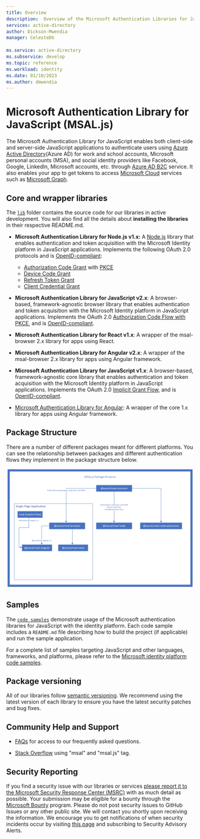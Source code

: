```yaml
---
title: Overview
description:  Overview of the Microsoft Authentication Libraries for JavaScript
services: active-directory
author: Dickson-Mwendia
manager: CelesteDG

ms.service: active-directory
ms.subservice: develop
ms.topic: reference
ms.workload: identity
ms.date: 01/10/2023
ms.author: dmwendia
---
```

# Microsoft Authentication Library for JavaScript (MSAL.js)

The Microsoft Authentication Library for JavaScript enables both client-side and server-side JavaScript applications to authenticate users using [Azure Active Directory](/../../azure/active-directory/develop/v2-overview)(Azure AD) for work and school accounts, Microsoft personal accounts (MSA), and social identity providers like Facebook, Google, LinkedIn, Microsoft accounts, etc. through [Azure AD B2C](/../../azure/active-directory-b2c/active-directory-b2c-overview#identity-providers) service. It also enables your app to get tokens to access [Microsoft Cloud](https://www.microsoft.com/enterprise) services such as [Microsoft Graph](https://graph.microsoft.io).


## Core and wrapper libraries

The [`lib`](https://github.com/AzureAD/microsoft-authentication-library-for-js/tree/dev/lib) folder contains the source code for our libraries in active development. You will also find all the details about **installing the libraries** in their respective README.md.

- **Microsoft Authentication Library for Node.js v1.x:** A [Node.js](https://nodejs.org/en/) library that enables authentication and token acquisition with the Microsoft Identity platform in JavaScript applications. Implements the following OAuth 2.0 protocols and is [OpenID-compliant](/../../azure/active-directory/develop/v2-protocols-oidc):
  - [Authorization Code Grant](https://oauth.net/2/grant-types/authorization-code/) with [PKCE](https://oauth.net/2/pkce/)
  - [Device Code Grant](https://oauth.net/2/grant-types/device-code/)
  - [Refresh Token Grant](https://oauth.net/2/grant-types/refresh-token/)
  - [Client Credential Grant](https://oauth.net/2/grant-types/client-credentials/)

- **Microsoft Authentication Library for JavaScript v2.x**: A browser-based, framework-agnostic browser library that enables authentication and token acquisition with the Microsoft Identity platform in JavaScript applications. Implements the OAuth 2.0 [Authorization Code Flow with PKCE](/../../azure/active-directory/develop/v2-oauth2-auth-code-flow), and is [OpenID-compliant](/../../azure/active-directory/develop/v2-protocols-oidc).

- **Microsoft Authentication Library for React v1.x**: A wrapper of the msal-browser 2.x library for apps using React.

- **Microsoft Authentication Library for Angular v2.x**: A wrapper of the msal-browser 2.x library for apps using Angular framework.

- **Microsoft Authentication Library for JavaScript v1.x**: A browser-based, framework-agnostic core library that enables authentication and token acquisition with the Microsoft Identity platform in JavaScript applications. Implements the OAuth 2.0 [Implicit Grant Flow](/../../azure/active-directory/develop/v2-oauth2-implicit-grant-flow), and is [OpenID-compliant](/../../azure/active-directory/develop/v2-protocols-oidc).

- [Microsoft Authentication Library for Angular](https://github.com/AzureAD/microsoft-authentication-library-for-js/tree/msal-angular-v1/lib/msal-angular): A wrapper of the core 1.x library for apps using Angular framework.

## Package Structure

There are a number of different packages meant for different platforms. You can see the relationship between packages and different authentication flows they implement in the package structure below.

![Package Structure](PackageStructure.png)

## Samples

The [`code samples`](https://github.com/AzureAD/microsoft-authentication-library-for-js/tree/dev/samples) demonstrate usage of the Microsoft authentication libraries for JavaScript with the identity platform. Each code sample includes a `README.md` file describing how to build the project (if applicable) and run the sample application. 

For a complete list of samples targeting JavaScript and other languages, frameworks, and platforms, please refer to the [Microsoft identity platform code samples](/../../azure/active-directory/develop/sample-v2-code).


## Package versioning

All of our libraries follow [semantic versioning](https://semver.org). We recommend using the latest version of each library to ensure you have the latest security patches and bug fixes.

## Community Help and Support

- [FAQs](https://github.com/AzureAD/microsoft-authentication-library-for-js/wiki/FAQs) for access to our frequently asked questions.

- [Stack Overflow](http://stackoverflow.com/questions/tagged/msal) using "msal" and "msal.js" tag.


## Security Reporting

If you find a security issue with our libraries or services [please report it to the Microsoft Security Response Center (MSRC)](https://aka.ms/report-security-issue) with as much detail as possible. Your submission may be eligible for a bounty through the [Microsoft Bounty](http://aka.ms/bugbounty) program. Please do not post security issues to GitHub Issues or any other public site. We will contact you shortly upon receiving the information. We encourage you to get notifications of when security incidents occur by visiting [this page](https://www.microsoft.com/msrc/technical-security-notifications) and subscribing to Security Advisory Alerts.